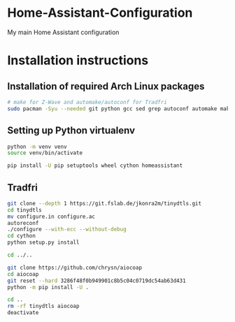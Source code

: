 # Home-Assistant-Configuration
My main Home Assistant configuration

# Installation instructions

## Installation of required Arch Linux packages
```bash
# make for Z-Wave and automake/autoconf for Tradfri
sudo pacman -Syu --needed git python gcc sed grep autoconf automake make
```

##  Setting up Python virtualenv
```bash
python -m venv venv
source venv/bin/activate

pip install -U pip setuptools wheel cython homeassistant
```

## Tradfri
```bash
git clone --depth 1 https://git.fslab.de/jkonra2m/tinydtls.git
cd tinydtls
mv configure.in configure.ac
autoreconf
./configure --with-ecc --without-debug
cd cython
python setup.py install

cd ../..

git clone https://github.com/chrysn/aiocoap
cd aiocoap
git reset --hard 3286f48f0b949901c8b5c04c0719dc54ab63d431
python -m pip install -U .

cd ..
rm -rf tinydtls aiocoap
deactivate
```
